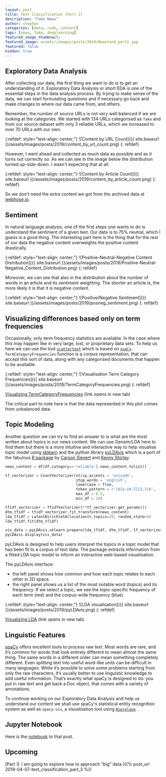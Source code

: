 ```yaml
---
layout: post
title: Text Classification (Part 2)
description: "Fake News"
author: stephan
categories: [data, code, content]
tags: [news, fake, deeplearning]
featured_image_thumbnail:
featured_image: assets//images/posts/2019/Newstand_part2.jpg
featured: false
hidden: true
---
```


## Exploratory Data Analysis

After collecting our data, the first thing we want to do is to get an understanding of it. Exploratory Data Analysis or short EDA is one of the essential steps in the data analysis process. By trying to make sense of the data, we can start formulating questions and if necessary go back and make changes to where our data came from, and others.

Remember, the number of source URLs is not very well balanced if we are looking at the categories. We started with 134 URLs categorised as `fake` and from our source dataset with only 3 reliable URLs, which we increased to over 70 URLs with our own.

{:refdef: style="text-align: center;"}
![Content by URL Count]({{ site.baseurl }}/assets/images/posts/2019/content_by_url_count.png)
{: refdef}


However, I went ahead and collected as much data as possible and as it turns out correctly so. As we can see in the image below the distribution turned up-side-down. I wasn't expecting that at all.

{:refdef: style="text-align: center;"}
![Content by Article Count]({{ site.baseurl }}/assets/images/posts/2019/content_by_article_count.png)
{: refdef}


So we don't need the extra content we got from the archived data at [webhose.io](https://webhose.io/).

## Sentiment

In natural language analysis, one of the first steps one wants to do is understand the sentiment of a given text. Our data is to 75% neutral, which I guess is a good thing. The interesting part here is the thing that for the rest of our data the negative content overweights the positive content drastically.

{:refdef: style="text-align: center;"}
![Positive-Neutral-Negative Content Distribution]({{ site.baseurl }}/assets/images/posts/2019/Positive-Neutral-Negative_Content_Distribution.png)
{: refdef}


Moreover, we can see that also in the distribution about the number of words in an article and its sentiment weighting. The shorter an article is, the more likely it is that it is negative content.

{:refdef: style="text-align: center;"}
![Positive/Negative Sentiment]({{ site.baseurl }}/assets/images/posts/2019/posneg_sentiment.png)
{: refdef}


## Visualizing differences based only on term frequencies

Occasionally, only term frequency statistics are available. In the case where this may happen like in very large, lost, or proprietary data sets. To help us here we can use the tool [`scattertext`](https://github.com/JasonKessler/scattertext) which is based on [`spaCy`](https://spacy.io/). `TermCategoryFrequencies` function is a corpus representation, that can accept this sort of data, along with any categorised documents that happen to be available.

{:refdef: style="text-align: center;"}
![Visualisation Term Category Frequencies]({{ site.baseurl }}/assets/images/posts/2019/TermCategoryFrequencies.png)
{: refdef}

<a href="https://stephanosterburg.github.io/assets/data/posts/2019/reliable_vs_unreliable.html" target="_blank">Visualizing TermCategoryFrequencies</a> (link opens in new tab)

The critical part to note here is that the data represented in this plot comes from unbalanced data.

## Topic Modeling

Another question we can try to find an answer to is what are the most written about topics in our news content. We can use Gensim/LDA here to find them but there is a more intuitive and interactive way to help visualise topic model using [sklearn](https://scikit-learn.org/stable/index.html) and the python library [pyLDAvis](https://pyldavis.readthedocs.io/en/latest/) which is a port of the fabulous [R package](https://github.com/cpsievert/LDAvis) by [Carson Sievert](https://cpsievert.me/) and [Kenny Shirley](http://www.kennyshirley.com/).

```python
news_content = df[df.category=='reliable'].news_content.tolist()

tf_vectorizer = CountVectorizer(strip_accents = 'unicode',
                                stop_words = 'english',
                                lowercase = True,
                                token_pattern = r'\b[a-zA-Z]{3,}\b',
                                max_df = 0.5,
                                min_df = 10)

tfidf_vectorizer = TfidfVectorizer(**tf_vectorizer.get_params())
dtm_tfidf = tfidf_vectorizer.fit_transform(news_content)
lda_tfidf = LatentDirichletAllocation(n_topics=20, random_state=0)
lda_tfidf.fit(dtm_tfidf)

vis_data = pyLDAvis.sklearn.prepare(lda_tfidf, dtm_tfidf, tf_vectorizer)
pyLDAvis.display(vis_data)
```

pyLDAvis is designed to help users interpret the topics in a topic model that has been fit to a corpus of text data. The package extracts information from a fitted LDA topic model to inform an interactive web-based visualisation.

The pyLDAvis interface:

+ the left panel shows how common and how each topic relates to each other in 2D space.
+ the right panel shows us a list of the most notable word (topics) and its frequency. If we select a topic, we see the topic-specific frequency of each term (red) and the corpus-wide frequency (blue).

<!-- <a href="http://example.com/" target="_blank">Hello, world!</a> -->

{:refdef: style="text-align: center;"}
![LDA visualisation]({{ site.baseurl }}/assets/images/posts/2019/pyLDAvis.png)
{: refdef}

<a href="https://stephanosterburg.github.io/assets/data/posts/2019/LDAvis_ReliableNews.html" target="_blank">Visualizing LDA</a> (link opens in new tab)

## Linguistic Features

[spaCy](https://spacy.io/) offers excellent tools to process raw text. Most words are rare, and it’s common for words that look entirely different to mean almost the same thing. The same words in a different order can mean something completely different. Even splitting text into useful word-like units can be difficult in many languages. While it’s possible to solve some problems starting from only the raw characters, it’s usually better to use linguistic knowledge to add useful information. That’s exactly what spaCy is designed to do: you put in raw text and get back a Doc object, that comes with a variety of annotations.

To continue working on our Exploratory Data Analysis and help us understand our content we shall use spaCy's statistical entity recognition system as well as `spacy-vis`, a visualisation tool using [`Hierplane`](https://allenai.github.io/hierplane/).


## Jupyter Notebook

Here is the [notebook](https://github.com/osterburg/news-content-capstone-project/blob/master/02_data_exploration.ipynb) to that post.


## Upcoming

[Part 3: I am going to explore how to approach "big" data.]({% post_url 2019-04-07-text_classification_part_3 %})

